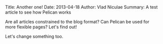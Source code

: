 Title: Another one!
Date: 2013-04-18
Author: Vlad Niculae 
Summary: A test article to see how Pelican works

Are all articles constrained to the blog format?  Can Pelican be used for more
flexible pages?  Let's find out!

Let's change something too.
